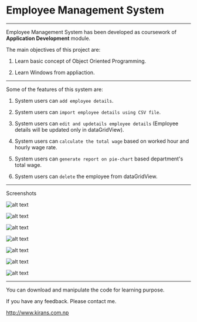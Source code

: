 # Employee Management System

---

Employee Management System has been developed as coursework of **Application Development** module.



The main objectives of this project are:



1. Learn basic concept of Object Oriented Programming.



2. Learn Windows from appliaction.

---

Some of the features of this system are:



1. System users can `add employee details`.


2. System users can `import employee details using CSV file`.


3. System users can `edit and updetails employee details` (Employee details will be updated only in dataGridView).


4. System users can `calculate the total wage` based on worked hour and hourly wage rate.



5. System users can `generate report on pie-chart` based department's total wage.


6. System users can `delete` the employee from dataGridView.

---
Screenshots

![alt text][altText]

[altText]: https://github.com/kiranshahi/Employee-Management-System/blob/master/Screenshots/Home%20Screen.PNG "Home Screen of System"


![alt text][altText]

[altText]: https://github.com/kiranshahi/Employee-Management-System/blob/master/Screenshots/Import%20CSV.PNG "Import CSV file"


![alt text][altText]

[altText]: https://github.com/kiranshahi/Employee-Management-System/blob/master/Screenshots/Employee%20Details.PNG "Employee Details"


![alt text][altText]

[altText]: https://github.com/kiranshahi/Employee-Management-System/blob/master/Screenshots/Add%20Employee.PNG "Add Employee Form"


![alt text][altText]

[altText]: https://github.com/kiranshahi/Employee-Management-System/blob/master/Screenshots/Edit%20Employee.PNG "Edit Employee Form"


![alt text][altText]

[altText]: https://github.com/kiranshahi/Employee-Management-System/blob/master/Screenshots/Payroll.PNG "Generate Pay Roll"


![alt text][altText]

[altText]: https://github.com/kiranshahi/Employee-Management-System/blob/master/Screenshots/report.PNG "Generate Pie-chart"

---
You can download and manipulate the code for learning purpose.


If you have any feedback. Please contact me.

<http://www.kirans.com.np>
